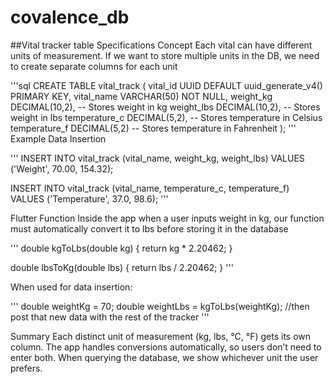 # covalence_db
##Vital tracker table Specifications
Concept
Each vital can have different units of measurement. If we want to store multiple units in the DB, we need to create separate columns for each unit

'''sql
CREATE TABLE vital_track (
	vital_id UUID DEFAULT uuid_generate_v4() PRIMARY KEY,
	vital_name VARCHAR(50) NOT NULL,
	weight_kg DECIMAL(10,2),  -- Stores weight in kg
	weight_lbs DECIMAL(10,2), -- Stores weight in lbs
	temperature_c DECIMAL(5,2), -- Stores temperature in Celsius
	temperature_f DECIMAL(5,2)  -- Stores temperature in Fahrenheit
);
'''
Example Data Insertion

'''
INSERT INTO vital_track (vital_name, weight_kg, weight_lbs)
VALUES ('Weight', 70.00, 154.32);

INSERT INTO vital_track (vital_name, temperature_c, temperature_f)
VALUES ('Temperature', 37.0, 98.6);
'''

Flutter Function
Inside the app when a user inputs weight in kg, our function must automatically convert it to lbs before storing it in the database

'''
double kgToLbs(double kg) {
  return kg * 2.20462;
}

double lbsToKg(double lbs) {
  return lbs / 2.20462;
}
'''

When used for data insertion:

'''
double weightKg = 70;
double weightLbs = kgToLbs(weightKg);
//then post that new data with the rest of the tracker
'''

Summary
Each distinct unit of measurement (kg, lbs, °C, °F) gets its own column.
The app handles conversions automatically, so users don’t need to enter both.
When querying the database, we show whichever unit the user prefers.
